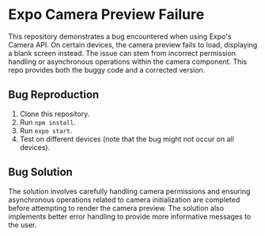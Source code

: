 # Expo Camera Preview Failure

This repository demonstrates a bug encountered when using Expo's Camera API. On certain devices, the camera preview fails to load, displaying a blank screen instead.  The issue can stem from incorrect permission handling or asynchronous operations within the camera component. This repo provides both the buggy code and a corrected version.

## Bug Reproduction

1. Clone this repository.
2. Run `npm install`.
3. Run `expo start`.
4. Test on different devices (note that the bug might not occur on all devices).

## Bug Solution

The solution involves carefully handling camera permissions and ensuring asynchronous operations related to camera initialization are completed before attempting to render the camera preview.  The solution also implements better error handling to provide more informative messages to the user.